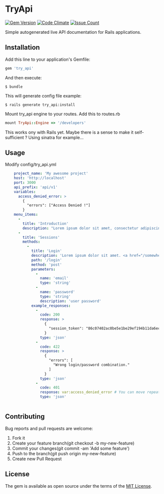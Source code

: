 # TryApi

[![Gem Version](https://badge.fury.io/rb/try_api.svg)](https://badge.fury.io/rb/try_api)
[![Code Climate](https://codeclimate.com/github/mskubenich/try_api/badges/gpa.svg)](https://codeclimate.com/github/mskubenich/try_api)
[![Issue Count](https://codeclimate.com/github/mskubenich/try_api/badges/issue_count.svg)](https://codeclimate.com/github/mskubenich/try_api)

Simple autogenerated live API documentation for Rails applications.

## Installation

Add this line to your application's Gemfile:

```ruby
gem 'try_api'
```

And then execute:

    $ bundle
    
This will generate config file example:

    $ rails generate try_api:install
    
Mount try_api engine to your routes. Add this to routes.rb

```ruby
mount TryApi::Engine => '/developers'
```

This works ony with Rails yet. Maybe there is a sense to make it self-sufficient ? Using sinatra for example...

## Usage

Modify config/try_api.yml

```yml
    project_name: 'My awesome project'
    host: 'http://localhost'
    port: 3000
    api_prefix: 'api/v1'
    variables:
      access_denied_error: >
        {
          "errors": ["Access Denied !"]
        }
    menu_items:
      -
        title: 'Introduction'
        description: "Lorem ipsum dolor sit amet, consectetur adipiscing elit."
      -
        title: 'Sessions'
        methods:
          -
            title: 'Login'
            description: 'Lorem ipsum dolor sit amet. <a href="/somewhere">Html</a> also allowed.'
            path: '/login'
            method: 'post'
            parameters:
              -
                name: 'email'
                type: 'string'
              -
                name: 'password'
                type: 'string'
                description: 'user password'
            example_responses:
              -
                code: 200
                response: >
                  {
                    "session_token": "86c07402ac0be5e1be29ef194b11da6ecbb86d2b8debddfe462d71063d071fdd"
                  }
                type: 'json'
              -
                code: 422
                response: >
                  {
                    "errors": [
                      "Wrong login/password combination."
                    ]
                  }
                type: 'json'
              -
                code: 401
                response: var:access_denied_error # You can move repeatable parts to variable
                type: 'json'
           
```

## Contributing

Bug reports and pull requests are welcome:

1. Fork it
2. Create your feature branch(git checkout -b my-new-feature)
3. Commit your changes(git commit -am 'Add some feature')
4. Push to the branch(git push origin my-new-feature)
5. Create new Pull Request

## License

The gem is available as open source under the terms of the [MIT License](http://opensource.org/licenses/MIT).

